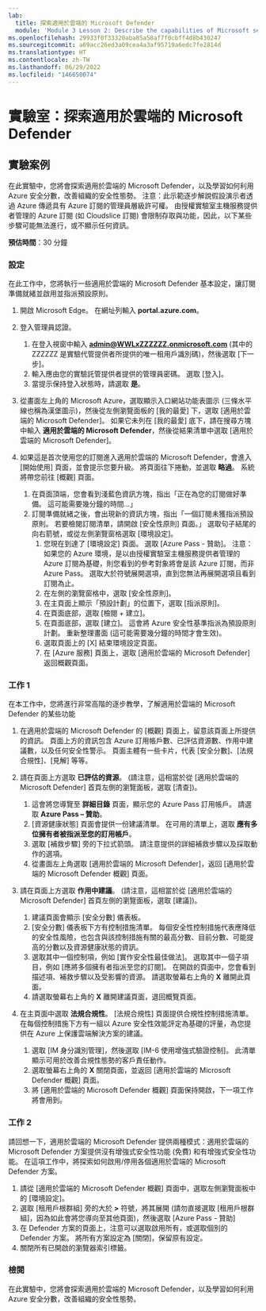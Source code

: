 ```yaml
---
lab:
  title: 探索適用於雲端的 Microsoft Defender
  module: 'Module 3 Lesson 2: Describe the capabilities of Microsoft security solutions: Describe security management capabilities of Azure'
ms.openlocfilehash: 29933f0f33320aba85a58af7f0cbff4d8b430247
ms.sourcegitcommit: a69acc26ed3a09cea4a3af95719a6edc7fe2814d
ms.translationtype: HT
ms.contentlocale: zh-TW
ms.lasthandoff: 06/29/2022
ms.locfileid: "146650074"
---
```

# <a name="lab-explore-microsoft-defender-for-cloud"></a>實驗室：探索適用於雲端的 Microsoft Defender

## <a name="lab-scenario"></a>實驗案例

在此實驗中，您將會探索適用於雲端的 Microsoft Defender，以及學習如何利用 Azure 安全分數，改善組織的安全性態勢。  注意：此示範逐步解說假設演示者透過 Azure 傳遞具有 Azure 訂閱的管理員層級許可權。  由授權實驗室主機服務提供者管理的 Azure 訂閱 (如 Cloudslice 訂閱) 會限制存取與功能，因此，以下某些步驟可能無法進行，或不顯示任何資訊。

**預估時間**：30 分鐘

### <a name="setup"></a>設定

在此工作中，您將執行一些適用於雲端的 Microsoft Defender 基本設定，讓訂閱準備就緒並啟用並指派預設原則。

1. 開啟 Microsoft Edge。 在網址列輸入 **portal.azure.com**。

1. 登入管理員認證。
    1. 在登入視窗中輸入 **admin@WWLxZZZZZZ.onmicrosoft.com** (其中的 ZZZZZZ 是實驗代管提供者所提供的唯一租用戶識別碼)，然後選取 [下一步]。
    1. 輸入應由您的實驗託管提供者提供的管理員密碼。 選取 [登入]。
    1. 當提示保持登入狀態時，請選取 **是**。

1. 從畫面左上角的 Microsoft Azure，選取顯示入口網站功能表圖示 (三條水平線也稱為漢堡圖示)，然後從左側瀏覽面板的 [我的最愛] 下，選取 [適用於雲端的 Microsoft Defender]。  如果它未列在 [我的最愛] 底下，請在搜尋方塊中輸入 **適用於雲端的 Microsoft Defender**，然後從結果清單中選取 [適用於雲端的 Microsoft Defender]。

1. 如果這是首次使用您的訂閱進入適用於雲端的 Microsoft Defender，會進入 [開始使用] 頁面，並會提示您要升級。  將頁面往下捲動，並選取 **略過**。  系統將帶您前往 [概觀] 頁面。
    1. 在頁面頂端，您會看到淺藍色資訊方塊，指出「正在為您的訂閱做好準備。 這可能需要幾分鐘的時間...」
    1. 訂閱準備就緒之後，會出現新的資訊方塊，指出「一個訂閱未獲指派預設原則。 若要檢閱訂閱清單，請開啟 [安全性原則] 頁面。」  選取句子結尾的向右箭號，或從左側瀏覽窗格選取 [環境設定]。
        1. 您現在到達了 [環境設定] 頁面。 選取 [Azure Pass - 贊助]。  注意：如果您的 Azure 環境，是以由授權實驗室主機服務提供者管理的 Azure 訂閱為基礎，則您看到的參考對象將會是該 Azure 訂閱，而非 Azure Pass。 選取大於符號展開選項，直到您無法再展開選項且看到訂閱為止。
        1. 在左側的瀏覽窗格中，選取 [安全性原則]。
        1. 在主頁面上顯示「預設計劃」的位置下，選取 [指派原則]。
        1. 在頁面底部，選取 [檢閱 + 建立]。
        1. 在頁面底部，選取 [建立]。  這會將 Azure 安全性基準指派為預設原則計劃。  重新整理畫面 (這可能需要幾分鐘的時間才會生效)。
        1. 選取頁面上的 [X] 結束環境設定頁面。  
        1. 在 [Azure 服務] 頁面上，選取 [適用於雲端的 Microsoft Defender] 返回概觀頁面。

### <a name="task-1"></a>工作 1

在本工作中，您將進行非常高階的逐步教學，了解適用於雲端的 Microsoft Defender 的某些功能

1. 在適用於雲端的 Microsoft Defender 的 [概觀] 頁面上，留意該頁面上所提供的資訊。  頁面上方的資訊包含 Azure 訂用帳戶數、已評估資源數、作用中建議數，以及任何安全性警示。  頁面主體有一些卡片，代表 [安全分數]、[法規合規性]、[見解] 等等。

1. 請在頁面上方選取 **已評估的資源**。  (請注意，這相當於從 [適用於雲端的 Microsoft Defender] 首頁左側的瀏覽面板，選取 [清查])。
    1. 這會將您導覽至 **詳細目錄** 頁面，顯示您的 Azure Pass 訂用帳戶。  請選取 **Azure Pass – 贊助**。
    1. [資源健康狀態] 頁面會提供一份建議清單。  在可用的清單上，選取 **應有多位擁有者被指派至您的訂用帳戶**。
    1. 選取 [補救步驟] 旁的下拉式箭頭。 請注意提供的詳細補救步驟以及採取動作的選項。  
    1. 從畫面左上角選取 [適用於雲端的 Microsoft Defender]，返回 [適用於雲端的 Microsoft Defender 概觀] 頁面。

1. 請在頁面上方選取 **作用中建議**。  (請注意，這相當於從 [適用於雲端的 Microsoft Defender] 首頁左側的瀏覽面板，選取 [建議])。
    1. 建議頁面會顯示 [安全分數] 儀表板。
    1. [安全分數] 儀表板下方有控制措施清單。 每個安全性控制措施代表應降低的安全性風險，也包含與該控制措施有關的最高分數、目前分數、可能提高的分數以及資源健康狀態的資訊。  
    1. 選取其中一個控制項，例如 [實作安全性最佳做法]。  選取其中一個子項目，例如 [應將多個擁有者指派至您的訂閱]。  在開啟的頁面中，您會看到描述項、補救步驟以及受影響的資源。 請選取螢幕右上角的 **X** 離開此頁面。
    1. 請選取螢幕右上角的 **X** 離開建議頁面，退回概覽頁面。

1. 在主頁面中選取 **法規合規性**。 [法規合規性] 頁面提供合規性控制措施清單。  在每個控制措施下方有一組以 Azure 安全性效能評定為基礎的評量，為您提供在 Azure 上保護雲端解決方案的建議。
    1. 選取 [IM 身分識別管理]，然後選取 [IM-6 使用增強式驗證控制]。  此清單顯示可用於改善合規性態勢的客戶責任動作。
    1. 選取螢幕右上角的 **X** 關閉頁面，並返回 [適用於雲端的 Microsoft Defender 概觀] 頁面。
    1. 將 [適用於雲端的 Microsoft Defender 概觀] 頁面保持開啟，下一項工作將會用到。

### <a name="task-2"></a>工作 2

請回想一下，適用於雲端的 Microsoft Defender 提供兩種模式：適用於雲端的 Microsoft Defender 方案提供沒有增強式安全性功能 (免費) 和有增強式安全性功能。 在這項工作中，將探索如何啟用/停用各個適用於雲端的 Microsoft Defender 方案。

1. 請從 [適用於雲端的 Microsoft Defender 概觀] 頁面中，選取左側瀏覽面板中的 [環境設定]。
1. 選取 [租用戶根群組] 旁的大於 **>** 符號，將其展開 (請勿直接選取 [租用戶根群組]，因為如此會將您導向至其他頁面)，然後選取 [Azure Pass - 贊助]
1. 在 Defender 方案的頁面上，注意可以選取啟用所有，或選取個別的 Defender 方案。 將所有方案設定為 [關閉]，保留原有設定。
1. 關閉所有已開啟的瀏覽器索引標籤。

### <a name="review"></a>檢閱

在此實驗中，您將會探索適用於雲端的 Microsoft Defender，以及學習如何利用 Azure 安全分數，改善組織的安全性態勢。
